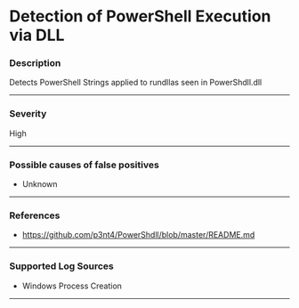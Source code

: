 # Detection of PowerShell Execution via DLL
### Description

Detects PowerShell Strings applied to rundllas seen in PowerShdll.dll

-------------------
### Severity

High

-------------------
<!---
### Detailed Information

- Why is this alert triggered?
- What are the typical causes that generate this alert? (e.g. port scans, unusual file access activity, etc...)
- Which corroborating information should be looked up?
- Any supporting queries to get more information?
- Any supporting visualizations to get more information?

-------------------
--->
### Possible causes of false positives

- Unknown

-------------------
### References

- https://github.com/p3nt4/PowerShdll/blob/master/README.md

-------------------
### Supported Log Sources

- Windows Process Creation

-------------------
